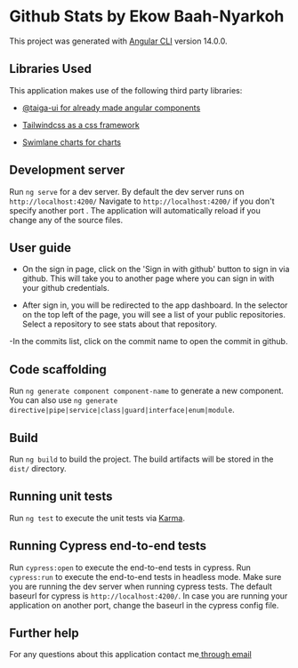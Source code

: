 
  

#  Github Stats by Ekow Baah-Nyarkoh
This project was generated with [Angular CLI](https://github.com/angular/angular-cli) version 14.0.0.


##  Libraries Used

This application makes use of the following third party libraries:

- [@taiga-ui for already made angular components](https://taiga-ui.dev/)

- [Tailwindcss as a css framework ](https://tailwindcss.com/)

- [Swimlane charts for charts ](https://swimlane.gitbook.io/ngx-charts/)

  

##  Development server
Run `ng serve` for a dev server. By default the dev server runs on `http://localhost:4200/` Navigate to `http://localhost:4200/` if you don't specify another port . The application will automatically reload if you change any of the source files. 
  

##  User guide
- On the sign in page, click on the 'Sign in with github' button to sign in via github. This will take you to another page where you can sign in with your github credentials.

- After sign in, you will be redirected to the app dashboard. In the selector on the top left of the page, you will see a list of your public repositories. Select a repository to see stats about that repository.

-In the commits list, click on the commit name to open the commit in github.

  

##  Code scaffolding
Run `ng generate component component-name` to generate a new component. You can also use `ng generate directive|pipe|service|class|guard|interface|enum|module`.

  
##  Build

Run `ng build` to build the project. The build artifacts will be stored in the `dist/` directory.
  

##  Running unit tests
Run `ng test` to execute the unit tests via [Karma](https://karma-runner.github.io).


##  Running Cypress end-to-end tests  
Run `cypress:open` to execute the end-to-end tests in cypress. Run `cypress:run` to execute the end-to-end tests in headless mode. Make sure you are running the dev server when running cypress tests. The default baseurl for cypress is `http://localhost:4200/`. In case you are running your application on another port, change the baseurl in the cypress config file.
  

##  Further help
For any questions about this application contact me[ through email](mailto:baahekow1@gmail.com)
